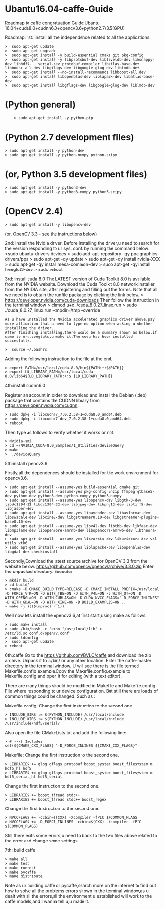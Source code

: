# Ubantu16.04-caffe-Guide
Roadmap to caffe congratuation
Guide:Ubantu 16.04+cuda8.0+cudnn6.0+opencv3.6+python2.7/3.5(GPU)

Roadmap:
1st: install all the independence related to all the applications.

	>  sudo apt-get update
	>  sudo apt-get upgrade
	>  sudo apt-get install -y build-essential cmake git pkg-config
	>  sudo apt-get install -y libprotobuf-dev libleveldb-dev libsnappy-dev libhdf5-   serial-dev protobuf-compiler libatlas-base-dev libboost-all-dev libgflags-dev libgoogle-glog-dev liblmdb-dev
 	>  sudo apt-get install --no-install-recommends libboost-all-dev
  	>  sudo apt-get install libopenblas-dev liblapack-dev libatlas-base-dev
  	>  sudo apt-get install libgflags-dev libgoogle-glog-dev liblmdb-dev


# (Python general)
        > sudo apt-get install -y python-pip

# (Python 2.7 development files)
	> sudo apt-get install -y python-dev
	> sudo apt-get install -y python-numpy python-scipy

# (or, Python 3.5 development files)
	> sudo apt-get install -y python3-dev
	> sudo apt-get install -y python3-numpy python3-scipy
 
# (OpenCV 2.4)
	> sudo apt-get install -y libopencv-dev

(or, OpenCV 3.3 - see the instructions below)

2nd: install the Nvidia driver. Before installing the driver,u need to search for the version responding to ur sys. conf. by running the command below:
        >sudo ubuntu-drivers devices
	> sudo add-apt-repository -qy ppa:graphics-drivers/ppa
	> sudo apt-get -qy update
	> sudo apt-get -qy install nvidia-XXX
	> sudo apt-get -qy install mesa-common-dev
	> sudo apt-get -qy install freeglut3-dev
	> sudo reboot

3rd: install cuda 8.0
	The LATEST version of Cuda Toolkit 8.0 is available from the NVIDIA website. Download the Cuda Toolkit 8.0 network installer from the NVIDIA site, after registering and filling out the forms. Note that all we need is to obtain the runfile package by clicking the link below.
	>  https://developer.nvidia.com/cuda-downloads
	Then follow the instruction in the terminal window
	> chmod u+x ./cuda_8.0.27_linux.run
	> sudo ./cuda_8.0.27_linux.run –tmpdir=/tmp –override
	
	As u have installed the Nvidia accelerated graphics driver above,pay more attiontion that u need to type no option when asking u whether installing the driver.
	After finishing installing,there would be a summary shown as below,if same to urs.congtats,u make it.The cuda has been installed succesfully.
	
	>  source ~/.bashrc
	
Adding the following instruction  to the file at the end.

	> export PATH=/usr/local/cuda-8.0/bin${PATH:+:${PATH}}
	> export LD_LIBRARY_PATH=/usr/local/cuda-8.0/lib64${LD_LIBRARY_PATH:+:$ {LD_LIBRARY_PATH}}

4th:install cudnn6.0

Register an account in order to download and install the Debian (.deb) package that contains the CUDNN library from https://developer.nvidia.com/cudnn.

	> sudo dpkg -i libcudnn7_7.0.2.38-1+cuda8.0_amd64.deb
	> sudo dpkg -i libcudnn7-dev_7.0.2.38-1+cuda8.0_amd64.deb
	> reboot
	
Then type as follows to verify whether it works or not.

	> Nvidia-smi
	> cd ~/NVIDIA_CUDA-8.0_Samples/1_Utilities/deviceQuery
	> make
	>  ./deviceQuery

5th:install opencv3.6

Firstly,all the dependences should be installed for the work environment for opencv3.6.

	> sudo apt-get install --assume-yes build-essential cmake git
	> sudo apt-get install --assume-yes pkg-config unzip ffmpeg qtbase5-dev python-dev python3-dev python-numpy python3-numpy
	> sudo apt-get install --assume-yes libopencv-dev libgtk-3-dev libdc1394-22 libdc1394-22-dev libjpeg-dev libpng12-dev libtiff5-dev libjasper-dev
	> sudo apt-get install --assume-yes libavcodec-dev libavformat-dev libswscale-dev libxine2-dev libgstreamer0.10-dev libgstreamer-plugins-base0.10-dev
	> sudo apt-get install --assume-yes libv4l-dev libtbb-dev libfaac-dev libmp3lame-dev libopencore-amrnb-dev libopencore-amrwb-dev libtheora-dev
	> sudo apt-get install --assume-yes libvorbis-dev libxvidcore-dev v4l-utils vtk6
	> sudo apt-get install --assume-yes liblapacke-dev libopenblas-dev libgdal-dev checkinstall

Secondly,Download the latest source archive for OpenCV 3.3 from the website below. https://github.com/opencv/opencv/archive/3.3.0.zip
Enter the unpacked directory. Execute:

	> mkdir build
  	> cd build/
	> cmake -D CMAKE_BUILD_TYPE=RELEASE -D CMAKE_INSTALL_PREFIX=/usr/local -D FORCE_VTK=ON -D WITH_TBB=ON -D WITH_V4L=ON -D WITH_QT=ON -D WITH_OPENGL=ON -D WITH_CUBLAS=ON -D CUDA_NVCC_FLAGS="-D_FORCE_INLINES" -D WITH_GDAL=ON -D WITH_XINE=ON -D BUILD_EXAMPLES=ON ..
	> make -j $(($(nproc) + 1))

Well now lets install the opencv3.6,at first start,using make as follows:

	> sudo make install
	> sudo /bin/bash -c 'echo "/usr/local/lib" > /etc/ld.so.conf.d/opencv.conf'
	> sudo ldconfig
	>  sudo apt-get update
	> reboot

6th:caffe
Go to the https://github.com/BVLC/caffe and download the zip archive. Unpack it to ~/bin/ or any other location. Enter the caffe-master directory in the terminal window. U will see there is the file termed Makefile.config.example.Copy the Makefile.config.example to Makefile.config.and open it for editing (with a text editor).

There are many things should be modified in Makefile and Makefile.config. File where responding to ur device configuration. But still there are loads of common things could be changed. Such as :

Makefile.config:
Change the first instruction to the second one.

	> INCLUDE_DIRS := $(PYTHON_INCLUDE) /usr/local/include
	> INCLUDE_DIRS := $(PYTHON_INCLUDE) /usr/local/include /usr/include/hdf5/serial/

Also open the file CMakeLists.txt and add the following line:

	> # ---[ Includes 
	set(${CMAKE_CXX_FLAGS} "-D_FORCE_INLINES ${CMAKE_CXX_FLAGS}")

Makefile:
Change the first instruction to the second one.

	> LIBRARIES += glog gflags protobuf boost_system boost_filesystem m hdf5_hl hdf5
	> LIBRARIES += glog gflags protobuf boost_system boost_filesystem m hdf5_serial_hl hdf5_serial

Change the first instruction to the second one.

	> LIBRARIES += boost_thread stdc++
	> LIBRARIES += boost_thread stdc++ boost_regex

Change the first instruction to the second one.

	> NVCCFLAGS += -ccbin=$(CXX) -Xcompiler -fPIC $(COMMON_FLAGS)
	> NVCCFLAGS += -D_FORCE_INLINES -ccbin=$(CXX) -Xcompiler -fPIC $(COMMON_FLAGS)

Still there exits some errors,u need to back to the two files above related to the error and change some settings.

7th: build caffe

	> make all
	> make test
	> make runtest
	> make pycaffe
	> make distribute
	
Note as ur building caffe or pycaffe,search more on the internet to find out how to solve all the problems errors shown in the terminal window,as u dealt with all the errors,all the environment u established will work to the caffe models,and I wanna tell u,u made it.

